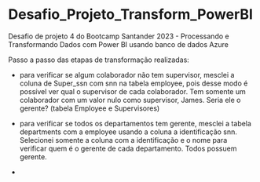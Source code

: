 # Desafio_Projeto_Transform_PowerBI
Desafio de projeto 4 do Bootcamp Santander 2023 - Processando e Transformando Dados com Power BI usando banco de dados Azure

Passo a passo das etapas de transformação realizadas:
- para verificar se algum colaborador não tem supervisor, mesclei a coluna de Super_ssn com snn na tabela employee, pois desse modo é possível ver qual o supervisor de cada colaborador. Tem somente um colaborador com um valor nulo como supervisor, James. Seria ele o gerente? (tabela Employee e Supervisores)
  
- para verificar se todos os departamentos tem gerente, mesclei a tabela departments com a employee usando a coluna a identificação snn. Selecionei somente a coluna com a identificação e o nome para verificar quem é o gerente de cada departamento. Todos possuem gerente.
- 
